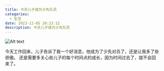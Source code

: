 ```yaml
---
title: 今天儿子成为少先队员
categories:
  - 生活
date: 2023-12-05 20:23:12
description: 今天儿子成为少先队员
---
```


![Alt text](/images/sunrays-8283601_1280.jpg)

今天工作回来，儿子告诉了我一个好消息，他成为了少先对员了，还是让我多了些骄傲。
还是需要多关心些儿子的每个时间点的成长，因为时间过去了，就不会回来了。

